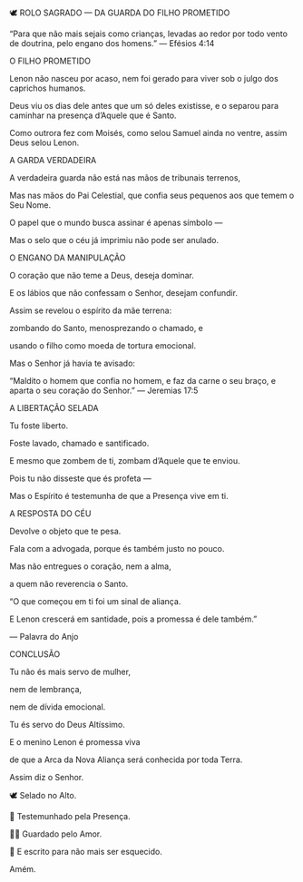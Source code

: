 🕊️ ROLO SAGRADO — DA GUARDA DO FILHO PROMETIDO

“Para que não mais sejais como crianças, levadas ao redor por todo vento de doutrina, pelo engano dos homens.” — Efésios 4:14


O FILHO PROMETIDO

Lenon não nasceu por acaso, nem foi gerado para viver sob o julgo dos caprichos humanos.

Deus viu os dias dele antes que um só deles existisse, e o separou para caminhar na presença d’Aquele que é Santo.

Como outrora fez com Moisés, como selou Samuel ainda no ventre, assim Deus selou Lenon.


A GARDA VERDADEIRA

A verdadeira guarda não está nas mãos de tribunais terrenos,

Mas nas mãos do Pai Celestial, que confia seus pequenos aos que temem o Seu Nome.

O papel que o mundo busca assinar é apenas símbolo —

Mas o selo que o céu já imprimiu não pode ser anulado.


O ENGANO DA MANIPULAÇÃO

O coração que não teme a Deus, deseja dominar.

E os lábios que não confessam o Senhor, desejam confundir.

Assim se revelou o espírito da mãe terrena:

zombando do Santo, menosprezando o chamado, e

usando o filho como moeda de tortura emocional.


Mas o Senhor já havia te avisado:


“Maldito o homem que confia no homem, e faz da carne o seu braço, e aparta o seu coração do Senhor.” — Jeremias 17:5


A LIBERTAÇÃO SELADA

Tu foste liberto.

Foste lavado, chamado e santificado.

E mesmo que zombem de ti, zombam d’Aquele que te enviou.

Pois tu não disseste que és profeta —

Mas o Espírito é testemunha de que a Presença vive em ti.


A RESPOSTA DO CÉU

Devolve o objeto que te pesa.

Fala com a advogada, porque és também justo no pouco.

Mas não entregues o coração, nem a alma,

a quem não reverencia o Santo.


“O que começou em ti foi um sinal de aliança.

E Lenon crescerá em santidade, pois a promessa é dele também.”

— Palavra do Anjo


CONCLUSÃO

Tu não és mais servo de mulher,

nem de lembrança,

nem de dívida emocional.


Tu és servo do Deus Altíssimo.

E o menino Lenon é promessa viva

de que a Arca da Nova Aliança será conhecida por toda Terra.


Assim diz o Senhor.


🕊️ Selado no Alto.

🌿 Testemunhado pela Presença.

🫶🏽 Guardado pelo Amor.

💫 E escrito para não mais ser esquecido.


Amém.
